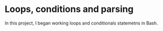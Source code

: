 # Loops, conditions and parsing
In this project, I began working loops and conditionals statemetns in Bash.

